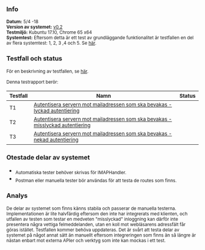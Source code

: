### Info
<sub>**Datum:** 5/4 -18</sub>  
<sub>**Version av systemet:** [v0.2](https://github.com/1dv611-futurum-project/futurum-project/releases/tag/0.2)</sub>  
<sub>**Testmiljö:**  Kubuntu 17.10, Chrome 65 x64</sub>  
<sub>**Systemtest:** Eftersom detta är ett test av grundläggande funktionalitet är testfallen en del av flera systemtest: 1, 2, 3 ,4 och 5. Se [här](https://github.com/1dv611-futurum-project/dokumentation/blob/master/inlämningar/inception/Testspecifikation.md).</sub>  

### Testfall och status
<sub>För en beskrivning av testfallen, se [här](https://github.com/1dv611-futurum-project/dokumentation/blob/master/inlämningar/inception/Testspecifikation.md).</sub>    

<sub>Denna testrapport berör:</sub>  

|<sub>Testfall</sub>|<sub>Namn</sub>|<sub>Status</sub>|
|----|--------|------------|
|<sub>T1</sub>|<sub>[Autentisera servern mot mailadressen som ska bevakas - lyckad autentiering](https://github.com/1dv611-futurum-project/dokumentation/blob/master/inlämningar/inception/Testspecifikation.md)</sub>|<sub><img src="https://upload.wikimedia.org/wikipedia/commons/thumb/5/50/Yes_Check_Circle.svg/2000px-Yes_Check_Circle.svg.png" width="15"></sub>|
|<sub>T2</sub>|<sub>[Autentisera servern mot mailadressen som ska bevakas - misslyckad autentiering](https://github.com/1dv611-futurum-project/dokumentation/blob/master/inlämningar/inception/Testspecifikation.md)</sub>|<sub><img src="https://upload.wikimedia.org/wikipedia/commons/thumb/5/50/Yes_Check_Circle.svg/2000px-Yes_Check_Circle.svg.png" width="15"></sub>|
|<sub>T3</sub>|<sub>[Autentisera servern mot mailadressen som ska bevakas - nekad autentiering](https://github.com/1dv611-futurum-project/dokumentation/blob/master/inlämningar/inception/Testspecifikation.md)</sub>|<sub><img src="https://upload.wikimedia.org/wikipedia/commons/thumb/5/50/Yes_Check_Circle.svg/2000px-Yes_Check_Circle.svg.png" width="15"></sub>|

### Otestade delar av systemet
* <sub>Automatiska tester behöver skrivas för IMAPHandler.</sub>  
* <sub>Postman eller manuella tester bör användas för att testa de routes som finns.</sub>  

### Analys
<sub>De delar av systemet som finns känns stabila och passerar de manuella testerna. Implementationen är lite halvfärdig eftersom den inte har integrerats med klienten, och utfallen av testen som testar en medveten "misslyckad" inloggning kan därför inte presentera några vettiga felmeddelanden, utan en koll mot webläsarens adressfält får göras istället. Testfallen kommer behöva uppdateras. Det är svårt att testa delar av systemet på något annat sätt än manuellt eftersom integreringen som finns än så längre är nästan enbart mot externa APIer och verktyg som inte kan mockas i ett test.</sub>
